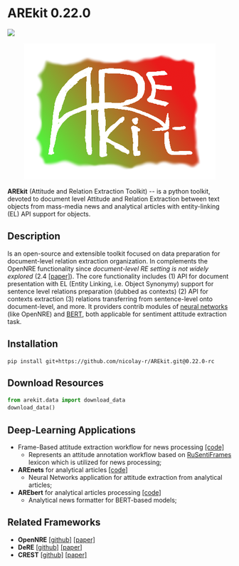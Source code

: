 # AREkit 0.22.0

![](https://img.shields.io/badge/Python-3.6-brightgreen.svg)

<p align="center">
    <img src="logo.png"/>
</p>

**AREkit** (Attitude and Relation Extraction Toolkit) -- is a python toolkit, devoted to 
document level Attitude and Relation Extraction between text objects from mass-media news 
and analytical articles with entity-linking (EL) API support for objects.

## Description

Is an open-source and extensible toolkit focused on data preparation for document-level relation extraction organization. 
In complements the OpenNRE functionality since *document-level RE setting is not widely explored* (2.4 [[paper]](https://aclanthology.org/D19-3029.pdf)).
The core functionality includes 
(1) API for document presentation with EL (Entity Linking, i.e. Object Synonymy) support 
for sentence level relations preparation (dubbed as contexts)
(2) API for contexts extraction
(3) relations transferring from sentence-level onto document-level, and more.
It providers contrib modules of 
[neural networks](https://github.com/nicolay-r/AREkit/tree/0.21.1-rc/arekit/contrib/networks) (like OpenNRE) and 
[BERT](https://github.com/nicolay-r/AREkit/tree/0.21.1-rc/arekit/contrib/bert),
both applicable for sentiment attitude extraction task.

## Installation 

```
pip install git+https://github.com/nicolay-r/AREkit.git@0.22.0-rc
```

## Download Resources
```python
from arekit.data import download_data
download_data()
```

## Deep-Learning Applications

* Frame-Based attitude extraction workflow for news processing [[code]](https://github.com/nicolay-r/frame-based-attitude-extraction-workflow)
    * Represents an attitude annotation workflow based on [RuSentiFrames](https://github.com/nicolay-r/RuSentiFrames) lexicon which is utilized for news processing;
* **AREnets** for analytical articles [[code]](https://github.com/nicolay-r/neural-networks-for-attitude-extraction/tree/0.21.1)
    * Neural Networks application for attitude extraction from analytical articles;
* **AREbert** for analytical articles processing [[code]](https://github.com/nicolay-r/bert-utils-for-attitude-extraction/tree/0.21.1)
    * Analytical news formatter for BERT-based models;

## Related Frameworks

*  **OpenNRE** [[github]](https://github.com/thunlp/OpenNRE) [[paper]](https://aclanthology.org/D19-3029.pdf)
*  **DeRE** [[github]](https://github.com/ims-tcl/DeRE) [[paper]](https://aclanthology.org/D18-2008/)
*  **CREST** [[github]](https://github.com/phosseini/CREST) [[paper]](https://arxiv.org/abs/2103.13606)
